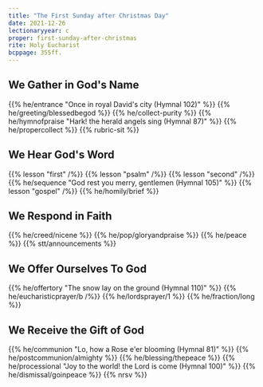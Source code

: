 ```yaml
---
title: "The First Sunday after Christmas Day"
date: 2021-12-26
lectionaryyear: c
proper: first-sunday-after-christmas
rite: Holy Eucharist
bcppage: 355ff.
---
```


## We Gather in God's Name
{{% he/entrance "Once in royal David's city (Hymnal 102)" %}}
{{% he/greeting/blessedbegod %}}
{{% he/collect-purity %}}
{{% he/hymnofpraise "Hark! the herald angels sing (Hymnal 87)" %}}
{{% he/propercollect %}}
{{% rubric-sit %}}

## We Hear God's Word
{{% lesson "first" /%}}
{{% lesson "psalm" /%}}
{{% lesson "second" /%}}
{{% he/sequence "God rest you merry, gentlemen (Hymnal 105)" %}}
{{% lesson "gospel" /%}}
{{% he/homily/brief %}}

## We Respond in Faith
{{% he/creed/nicene %}}
{{% he/pop/gloryandpraise %}}
{{% he/peace %}}
{{% stt/announcements %}}

## We Offer Ourselves To God
{{% he/offertory "The snow lay on the ground (Hymnal 110)" %}}
{{% he/eucharisticprayer/b /%}}
{{% he/lordsprayer/1 %}}
{{% he/fraction/long %}}

## We Receive the Gift of God
{{% he/communion "Lo, how a Rose e'er blooming (Hymnal 81)" %}}
{{% he/postcommunion/almighty %}}
{{% he/blessing/thepeace %}}
{{% he/processional "Joy to the world! the Lord is come (Hymnal 100)" %}}
{{% he/dismissal/goinpeace %}}
{{% nrsv %}}
